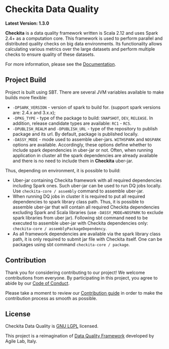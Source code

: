 # Checkita Data Quality

**Latest Version: 1.3.0**

**Checkita** is a data quality framework written is Scala 2.12 and uses Spark 2.4+ as a computation core.
This framework is used to perform parallel and distributed quality checks on big data environments.
Its functionality allows calculating various metrics over the large datasets and perform multiple checks to ensure quality of these datasets.

For more information, please see the [Documentation](https://raiffeisen-dgtl.github.io/checkita-data-quality/).

## Project Build

Project is built using SBT. There are several JVM variables available to make builds more flexible:

* `-DPSARK_VERSION` - version of spark to build for. (support spark versions are: 2.4.x and 3.x.x);
* `-DPKG_TYPE` - type of the package to build: `SNAPSHOT`, `DEV`, `RELEASE`.
  In addition, release candidate types are available: `RC1` - `RC5`.
* `-DPUBLISH_REALM` and `-DPUBLISH_URL` - type of the repository to publish package and its url.
  By default, package is published locally.
* `-DASSY_MODE` - mode used to assemble uber-jars. `WITHSPARK` and `NOSPARK` options are available.
  Accordingly, these options define whether to include spark dependencies in uber-jar or not.
  Often, when running application in cluster all the spark dependencies are already available and there
  is no need to include them in **Checkita** uber-jar.

Thus, depending on environment, it is possible to build:

* Uber-jar containing Checkita framework with all required dependencies including Spark ones.
  Such uber-jar can be used to run DQ jobs locally. Use `checkita-core / assembly` command to assemble uber-jar.
* When running DQ jobs in cluster it is required to put all required dependencies to spark library class path.
  Thus, it is possible to assemble uber-jar that will contain all required Checkita dependencies excluding 
  Spark and Scala libraries (use `-DASSY_MODE=NOSPARK` to exclude spark libraries from uber jar). Following sbt command
  need to be executed to assemble uber-jar with Checkita dependencies only: `checkita-core / assemblyPackageDependency`.
* As all framework dependencies are available via the spark library class path, it is only required to submit jar file
  with Checkita itself. One can be packages using sbt command `checkita-core / package`.

## Contribution

Thank you for considering contributing to our project! We welcome contributions from everyone. By participating in 
this project, you agree to abide by our [Code of Conduct](docs/contribution/code-of-conduct.md).

Please take a moment to review our [Contribution guide](docs/contribution/contribution.md) in order to make the
contribution process as smooth as possible.

## License

Checkita Data Quality is [GNU LGPL](LICENSE.txt) licensed.

This project is a reimagination of [Data Quality Framework](https://github.com/agile-lab-dev/DataQuality) developed by Agile Lab, Italy.